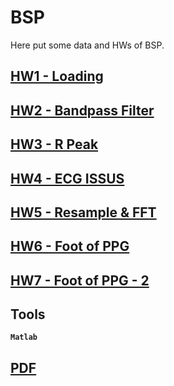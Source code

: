 # BSP

Here put some data and HWs of BSP.

## [HW1 - Loading](HW/HW1/)

## [HW2 - Bandpass Filter](HW/HW2/)

## [HW3 - R Peak](HW/HW3/)

## [HW4 - ECG ISSUS](HW/HW4/)

## [HW5 - Resample & FFT](HW/HW5/)

## [HW6 - Foot of PPG](HW/HW6/)

## [HW7 - Foot of PPG - 2](HW/HW7/)

## Tools

**`Matlab`**

## [PDF](https://mailntustedutw-my.sharepoint.com/:f:/g/personal/m11107309_ms_ntust_edu_tw/EmFOOgeDFdVEtTdse5B2klgB-YOnY2YvkfIaTvWgpDrA8Q?e=aY1RAY)
